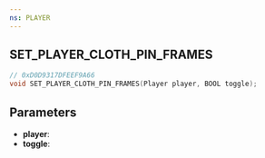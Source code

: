 ```yaml
---
ns: PLAYER
---
```

## SET_PLAYER_CLOTH_PIN_FRAMES

```c
// 0xD0D9317DFEEF9A66
void SET_PLAYER_CLOTH_PIN_FRAMES(Player player, BOOL toggle);
```

## Parameters
* **player**:
* **toggle**:
